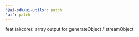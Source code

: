 ```yaml
---
'@ai-sdk/ui-utils': patch
'ai': patch
---
```


feat (ai/core): array output for generateObject / streamObject
